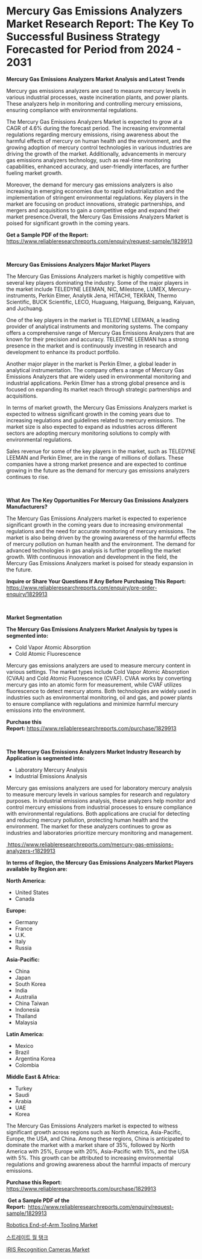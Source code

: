 <p><h1>Mercury Gas Emissions Analyzers Market Research Report: The Key To Successful Business Strategy Forecasted for Period from 2024 - 2031</h1></p><p><strong>Mercury Gas Emissions Analyzers Market Analysis and Latest Trends</strong></p>
<p><p>Mercury gas emissions analyzers are used to measure mercury levels in various industrial processes, waste incineration plants, and power plants. These analyzers help in monitoring and controlling mercury emissions, ensuring compliance with environmental regulations.</p><p>The Mercury Gas Emissions Analyzers Market is expected to grow at a CAGR of 4.6% during the forecast period. The increasing environmental regulations regarding mercury emissions, rising awareness about the harmful effects of mercury on human health and the environment, and the growing adoption of mercury control technologies in various industries are driving the growth of the market. Additionally, advancements in mercury gas emissions analyzers technology, such as real-time monitoring capabilities, enhanced accuracy, and user-friendly interfaces, are further fueling market growth.</p><p>Moreover, the demand for mercury gas emissions analyzers is also increasing in emerging economies due to rapid industrialization and the implementation of stringent environmental regulations. Key players in the market are focusing on product innovations, strategic partnerships, and mergers and acquisitions to gain a competitive edge and expand their market presence.Overall, the Mercury Gas Emissions Analyzers Market is poised for significant growth in the coming years.</p></p>
<p><strong>Get a Sample PDF of the Report:&nbsp;</strong> <a href="https://www.reliableresearchreports.com/enquiry/request-sample/1829913">https://www.reliableresearchreports.com/enquiry/request-sample/1829913</a></p>
<p>&nbsp;</p>
<p><strong>Mercury Gas Emissions Analyzers Major Market Players</strong></p>
<p><p>The Mercury Gas Emissions Analyzers market is highly competitive with several key players dominating the industry. Some of the major players in the market include TELEDYNE LEEMAN, NIC, Milestone, LUMEX, Mercury-instruments, Perkin Elmer, Analytik Jena, HITACHI, TEKRAN, Thermo Scientific, BUCK Scientific, LECO, Huaguang, Haiguang, Beiguang, Kaiyuan, and Juchuang.</p><p>One of the key players in the market is TELEDYNE LEEMAN, a leading provider of analytical instruments and monitoring systems. The company offers a comprehensive range of Mercury Gas Emissions Analyzers that are known for their precision and accuracy. TELEDYNE LEEMAN has a strong presence in the market and is continuously investing in research and development to enhance its product portfolio.</p><p>Another major player in the market is Perkin Elmer, a global leader in analytical instrumentation. The company offers a range of Mercury Gas Emissions Analyzers that are widely used in environmental monitoring and industrial applications. Perkin Elmer has a strong global presence and is focused on expanding its market reach through strategic partnerships and acquisitions.</p><p>In terms of market growth, the Mercury Gas Emissions Analyzers market is expected to witness significant growth in the coming years due to increasing regulations and guidelines related to mercury emissions. The market size is also expected to expand as industries across different sectors are adopting mercury monitoring solutions to comply with environmental regulations.</p><p>Sales revenue for some of the key players in the market, such as TELEDYNE LEEMAN and Perkin Elmer, are in the range of millions of dollars. These companies have a strong market presence and are expected to continue growing in the future as the demand for mercury gas emissions analyzers continues to rise.</p></p>
<p>&nbsp;</p>
<p><strong>What Are The Key Opportunities For Mercury Gas Emissions Analyzers Manufacturers?</strong></p>
<p><p>The Mercury Gas Emissions Analyzers market is expected to experience significant growth in the coming years due to increasing environmental regulations and the need for accurate monitoring of mercury emissions. The market is also being driven by the growing awareness of the harmful effects of mercury pollution on human health and the environment. The demand for advanced technologies in gas analysis is further propelling the market growth. With continuous innovation and development in the field, the Mercury Gas Emissions Analyzers market is poised for steady expansion in the future.</p></p>
<p><strong>Inquire or Share Your Questions If Any Before Purchasing This Report:</strong> <a href="https://www.reliableresearchreports.com/enquiry/pre-order-enquiry/1829913">https://www.reliableresearchreports.com/enquiry/pre-order-enquiry/1829913</a></p>
<p>&nbsp;</p>
<p><strong>Market Segmentation</strong></p>
<p><strong>The Mercury Gas Emissions Analyzers Market Analysis by types is segmented into:</strong></p>
<p><ul><li>Cold Vapor Atomic Absorption</li><li>Cold Atomic Fluorescence</li></ul></p>
<p><p>Mercury gas emissions analyzers are used to measure mercury content in various settings. The market types include Cold Vapor Atomic Absorption (CVAA) and Cold Atomic Fluorescence (CVAF). CVAA works by converting mercury gas into an atomic form for measurement, while CVAF utilizes fluorescence to detect mercury atoms. Both technologies are widely used in industries such as environmental monitoring, oil and gas, and power plants to ensure compliance with regulations and minimize harmful mercury emissions into the environment.</p></p>
<p><strong>Purchase this Report:&nbsp;</strong><a href="https://www.reliableresearchreports.com/purchase/1829913">https://www.reliableresearchreports.com/purchase/1829913</a></p>
<p>&nbsp;</p>
<p><strong>The Mercury Gas Emissions Analyzers Market Industry Research by Application is segmented into:</strong></p>
<p><ul><li>Laboratory Mercury Analysis</li><li>Industrial Emissions Analysis</li></ul></p>
<p><p>Mercury gas emissions analyzers are used for laboratory mercury analysis to measure mercury levels in various samples for research and regulatory purposes. In industrial emissions analysis, these analyzers help monitor and control mercury emissions from industrial processes to ensure compliance with environmental regulations. Both applications are crucial for detecting and reducing mercury pollution, protecting human health and the environment. The market for these analyzers continues to grow as industries and laboratories prioritize mercury monitoring and management.</p></p>
<p><a href="https://www.reliableresearchreports.com/mercury-gas-emissions-analyzers-r1829913">&nbsp;https://www.reliableresearchreports.com/mercury-gas-emissions-analyzers-r1829913</a></p>
<p><strong>In terms of Region, the Mercury Gas Emissions Analyzers Market Players available by Region are:</strong></p>
<p>
    <p> <strong> North America: </strong>
        <ul>
            <li>United States</li>
            <li>Canada</li>
        </ul>
        </p> 
    <p> <strong> Europe: </strong>
        <ul>
            <li>Germany</li>
            <li>France</li>
            <li>U.K.</li>
            <li>Italy</li>
            <li>Russia</li>
        </ul>
        </p> 
    <p> <strong> Asia-Pacific: </strong>
        <ul>
            <li>China</li>
            <li>Japan</li>
            <li>South Korea</li>
            <li>India</li>
            <li>Australia</li>
            <li>China Taiwan</li>
            <li>Indonesia</li>
            <li>Thailand</li>
            <li>Malaysia</li>
        </ul>
        </p> 
    <p> <strong> Latin America: </strong>
        <ul>
            <li>Mexico</li>
            <li>Brazil</li>
            <li>Argentina Korea</li>
            <li>Colombia</li>
        </ul>
        </p> 
    <p> <strong> Middle East & Africa: </strong>
        <ul>
            <li>Turkey</li>
            <li>Saudi</li>
            <li>Arabia</li>
            <li>UAE</li>
            <li>Korea</li>
        </ul>
    </p>
    </p>
<p><p>The Mercury Gas Emissions Analyzers market is expected to witness significant growth across regions such as North America, Asia-Pacific, Europe, the USA, and China. Among these regions, China is anticipated to dominate the market with a market share of 35%, followed by North America with 25%, Europe with 20%, Asia-Pacific with 15%, and the USA with 5%. This growth can be attributed to increasing environmental regulations and growing awareness about the harmful impacts of mercury emissions.</p></p>
<p><strong>Purchase this Report: </strong><a href="https://www.reliableresearchreports.com/purchase/1829913">https://www.reliableresearchreports.com/purchase/1829913</a></p>
<p>&nbsp;<strong>Get a Sample PDF of the Report:&nbsp;&nbsp;</strong><a href="https://www.reliableresearchreports.com/enquiry/request-sample/1829913">https://www.reliableresearchreports.com/enquiry/request-sample/1829913</a></p>
<p><strong></strong></p>
<p><p><a href="https://view.publitas.com/reportprime-1/robotics-end-of-arm-tooling-market-growth-outlook-from-2024-to-2031-and-it-is-projecting-at-7-9-cagr-with-markets-trends-analysis-by-application-regional-outlook-and-revenue/">Robotics End-of-Arm Tooling Market</a></p><p><a href="https://github.com/vsckjg50460/Market-Research-Report-List-2/blob/main/9541894176020.md">스트레이트 월 탱크</a></p><p><a href="https://github.com/msbsaifansami/Market-Research-Report-List-1/blob/main/iris-recognition-cameras-market.md">IRIS Recognition Cameras Market</a></p></p>